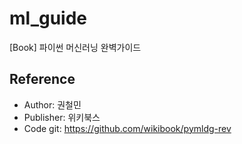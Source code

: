 # ml_guide
[Book] 파이썬 머신러닝 완벽가이드


## Reference
- Author: 권철민
- Publisher: 위키북스
- Code git: https://github.com/wikibook/pymldg-rev
